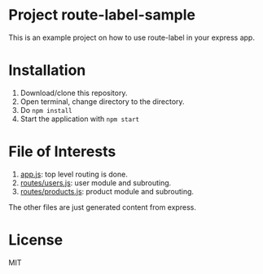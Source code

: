 # Project route-label-sample
This is an example project on how to use route-label in your express app.

# Installation

1. Download/clone this repository.
2. Open terminal, change directory to the directory.
3. Do `npm install`
4. Start the application with `npm start`

# File of Interests

1. [app.js](https://github.com/cermati/route-label-sample/blob/master/app.js): top level routing is done.
2. [routes/users.js](https://github.com/cermati/route-label-sample/blob/master/routes/users.js): user module and subrouting.
3. [routes/products.js](https://github.com/cermati/route-label-sample/blob/master/routes/products.js): product module and subrouting.

The other files are just generated content from express.

# License

MIT
